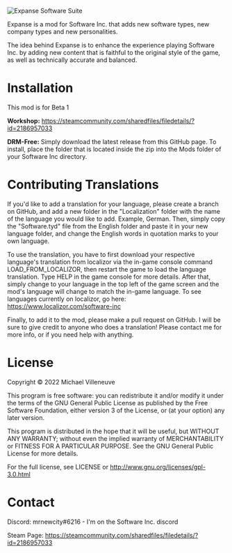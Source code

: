 ![Expanse Software Suite](https://i.imgur.com/7fOEpnI.jpg)

Expanse is a mod for Software Inc. that adds new software types, new company types and new personalities.

The idea behind Expanse is to enhance the experience playing Software Inc. by adding new content that is faithful to the original style of the game, as well as technically accurate and balanced.

# Installation
This mod is for Beta 1

**Workshop:** https://steamcommunity.com/sharedfiles/filedetails/?id=2186957033

**DRM-Free:** Simply download the latest release from this GitHub page. To install, place the folder that is located inside the zip into the Mods folder of your Software Inc directory.

# Contributing Translations
If you'd like to add a translation for your language, please create a branch on GitHub, and add a new folder in the "Localization" folder with the name of the language you would like to add. Example, German. Then, simply copy the "Software.tyd" file from the English folder and paste it in your new language folder, and change the English words in quotation marks to your own language.

To use the translation, you have to first download your respective language's translation from localizor via the in-game console command LOAD_FROM_LOCALIZOR, then restart the game to load the language translation. Type HELP in the game console for more details. After that, simply change to your language in the top left of the game screen and the mod's language will change to match the in-game language. To see languages currently on localizor, go here: https://www.localizor.com/software-inc

Finally, to add it to the mod, please make a pull request on GitHub. I will be sure to give credit to anyone who does a translation! Please contact me for more info, or if you need help with anything.

# License
Copyright © 2022 Michael Villeneuve

This program is free software: you can redistribute it and/or modify it under the terms of the GNU General Public License as published by the Free Software Foundation, either version 3 of the License, or (at your option) any later version.

This program is distributed in the hope that it will be useful, but WITHOUT ANY WARRANTY; without even the implied warranty of MERCHANTABILITY or FITNESS FOR A PARTICULAR PURPOSE.  See the GNU General Public License for more details.

For the full license, see LICENSE or http://www.gnu.org/licenses/gpl-3.0.html

# Contact
Discord: mrnewcity#6216 - I'm on the Software Inc. discord

Steam Page: https://steamcommunity.com/sharedfiles/filedetails/?id=2186957033
